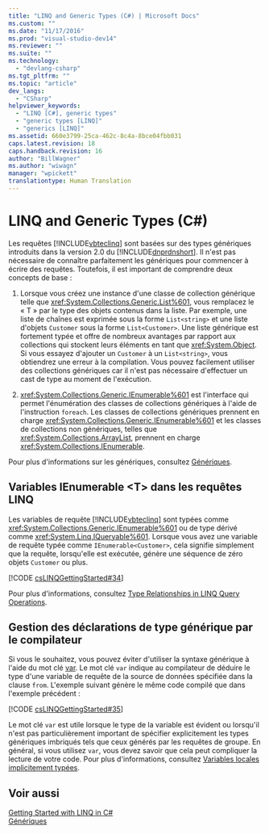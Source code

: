 ```yaml
---
title: "LINQ and Generic Types (C#) | Microsoft Docs"
ms.custom: ""
ms.date: "11/17/2016"
ms.prod: "visual-studio-dev14"
ms.reviewer: ""
ms.suite: ""
ms.technology: 
  - "devlang-csharp"
ms.tgt_pltfrm: ""
ms.topic: "article"
dev_langs: 
  - "CSharp"
helpviewer_keywords: 
  - "LINQ [C#], generic types"
  - "generic types [LINQ]"
  - "generics [LINQ]"
ms.assetid: 660e3799-25ca-462c-8c4a-8bce04fbb031
caps.latest.revision: 18
caps.handback.revision: 16
author: "BillWagner"
ms.author: "wiwagn"
manager: "wpickett"
translationtype: Human Translation
---
```

# LINQ and Generic Types (C#)
Les requêtes [!INCLUDE[vbteclinq](../../../../csharp/includes/vbteclinq_md.md)] sont basées sur des types génériques introduits dans la version 2.0 du [!INCLUDE[dnprdnshort](../../../../csharp/getting-started/includes/dnprdnshort_md.md)].  Il n'est pas nécessaire de connaître parfaitement les génériques pour commencer à écrire des requêtes.  Toutefois, il est important de comprendre deux concepts de base :  
  
1.  Lorsque vous créez une instance d'une classe de collection générique telle que <xref:System.Collections.Generic.List%601>, vous remplacez le « T » par le type des objets contenus dans la liste.  Par exemple, une liste de chaînes est exprimée sous la forme `List<string>` et une liste d'objets `Customer` sous la forme `List<Customer>`.  Une liste générique est fortement typée et offre de nombreux avantages par rapport aux collections qui stockent leurs éléments en tant que <xref:System.Object>.  Si vous essayez d'ajouter un `Customer` à un `List<string>`, vous obtiendrez une erreur à la compilation.  Vous pouvez facilement utiliser des collections génériques car il n'est pas nécessaire d'effectuer un cast de type au moment de l'exécution.  
  
2.  <xref:System.Collections.Generic.IEnumerable%601> est l'interface qui permet l'énumération des classes de collections génériques à l'aide de l'instruction `foreach`.  Les classes de collections génériques prennent en charge <xref:System.Collections.Generic.IEnumerable%601> et les classes de collections non génériques, telles que <xref:System.Collections.ArrayList>, prennent en charge <xref:System.Collections.IEnumerable>.  
  
 Pour plus d'informations sur les génériques, consultez [Génériques](../../../../csharp/programming-guide/generics/index.md).  
  
## Variables IEnumerable \<T\> dans les requêtes LINQ  
 Les variables de requête [!INCLUDE[vbteclinq](../../../../csharp/includes/vbteclinq_md.md)] sont typées comme <xref:System.Collections.Generic.IEnumerable%601> ou de type dérivé comme <xref:System.Linq.IQueryable%601>.  Lorsque vous avez une variable de requête typée comme `IEnumerable<Customer>`, cela signifie simplement que la requête, lorsqu'elle est exécutée, génère une séquence de zéro objets `Customer` ou plus.  
  
 [!CODE [csLINQGettingStarted#34](../CodeSnippet/VS_Snippets_VBCSharp/CsLINQGettingStarted#34)]  
  
 Pour plus d'informations, consultez [Type Relationships in LINQ Query Operations](../../../../csharp/programming-guide/concepts/linq/type-relationships-in-linq-query-operations.md).  
  
## Gestion des déclarations de type générique par le compilateur  
 Si vous le souhaitez, vous pouvez éviter d'utiliser la syntaxe générique à l'aide du mot clé [var](../../../../csharp/language-reference/keywords/var.md).  Le mot clé `var` indique au compilateur de déduire le type d'une variable de requête de la source de données spécifiée dans la clause `from`.  L'exemple suivant génère le même code compilé que dans l'exemple précédent :  
  
 [!CODE [csLINQGettingStarted#35](../CodeSnippet/VS_Snippets_VBCSharp/CsLINQGettingStarted#35)]  
  
 Le mot clé `var` est utile lorsque le type de la variable est évident ou lorsqu'il n'est pas particulièrement important de spécifier explicitement les types génériques imbriqués tels que ceux générés par les requêtes de groupe.  En général, si vous utilisez `var`, vous devez savoir que cela peut compliquer la lecture de votre code.  Pour plus d'informations, consultez [Variables locales implicitement typées](../../../../csharp/programming-guide/classes-and-structs/implicitly-typed-local-variables.md).  
  
## Voir aussi  
 [Getting Started with LINQ in C\#](../../../../csharp/programming-guide/concepts/linq/getting-started-with-linq.md)   
 [Génériques](../../../../csharp/programming-guide/generics/index.md)